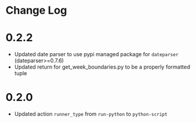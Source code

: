 # Change Log

# 0.2.2

- Updated date parser to use pypi managed package for `dateparser` (dateparser>=0.7.6)
- Updated return for get_week_boundaries.py to be a properly formatted tuple

# 0.2.0

- Updated action `runner_type` from `run-python` to `python-script`

